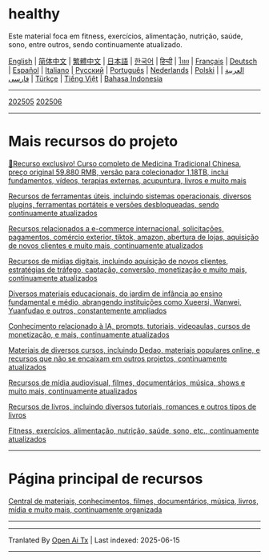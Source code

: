 # healthy
Este material foca em fitness, exercícios, alimentação, nutrição, saúde, sono, entre outros, sendo continuamente atualizado.

[English](https://openaitx.github.io/view.html?user=mswnlz&project=healthy&lang=en) | [简体中文](https://openaitx.github.io/view.html?user=mswnlz&project=healthy&lang=zh-CN) | [繁體中文](https://openaitx.github.io/view.html?user=mswnlz&project=healthy&lang=zh-TW) | [日本語](https://openaitx.github.io/view.html?user=mswnlz&project=healthy&lang=ja) | [한국어](https://openaitx.github.io/view.html?user=mswnlz&project=healthy&lang=ko) | [हिन्दी](https://openaitx.github.io/view.html?user=mswnlz&project=healthy&lang=hi) | [ไทย](https://openaitx.github.io/view.html?user=mswnlz&project=healthy&lang=th) | [Français](https://openaitx.github.io/view.html?user=mswnlz&project=healthy&lang=fr) | [Deutsch](https://openaitx.github.io/view.html?user=mswnlz&project=healthy&lang=de) | [Español](https://openaitx.github.io/view.html?user=mswnlz&project=healthy&lang=es) | [Italiano](https://openaitx.github.io/view.html?user=mswnlz&project=healthy&lang=it) | [Русский](https://openaitx.github.io/view.html?user=mswnlz&project=healthy&lang=ru) | [Português](https://openaitx.github.io/view.html?user=mswnlz&project=healthy&lang=pt) | [Nederlands](https://openaitx.github.io/view.html?user=mswnlz&project=healthy&lang=nl) | [Polski](https://openaitx.github.io/view.html?user=mswnlz&project=healthy&lang=pl) | [العربية](https://openaitx.github.io/view.html?user=mswnlz&project=healthy&lang=ar) | [فارسی](https://openaitx.github.io/view.html?user=mswnlz&project=healthy&lang=fa) | [Türkçe](https://openaitx.github.io/view.html?user=mswnlz&project=healthy&lang=tr) | [Tiếng Việt](https://openaitx.github.io/view.html?user=mswnlz&project=healthy&lang=vi) | [Bahasa Indonesia](https://openaitx.github.io/view.html?user=mswnlz&project=healthy&lang=id)

--------------
[202505](https://raw.githubusercontent.com/mswnlz/healthy/main/202505.md)
[202506](https://raw.githubusercontent.com/mswnlz/healthy/main/202506.md)

---------------
# Mais recursos do projeto

[🎁Recurso exclusivo! Curso completo de Medicina Tradicional Chinesa, preço original 59.880 RMB, versão para colecionador 1,18TB, inclui fundamentos, vídeos, terapias externas, acupuntura, livros e muito mais](https://github.com/mswnlz/chinese-traditional)

[Recursos de ferramentas úteis, incluindo sistemas operacionais, diversos plugins, ferramentas portáteis e versões desbloqueadas, sendo continuamente atualizados](https://github.com/mswnlz/tools)

[Recursos relacionados a e-commerce internacional, solicitações, pagamentos, comércio exterior, tiktok, amazon, abertura de lojas, aquisição de novos clientes e muito mais, continuamente atualizados](https://github.com/mswnlz/cross-border)

[Recursos de mídias digitais, incluindo aquisição de novos clientes, estratégias de tráfego, captação, conversão, monetização e muito mais, continuamente atualizados](https://github.com/mswnlz/self-media)

[ Diversos materiais educacionais, do jardim de infância ao ensino fundamental e médio, abrangendo instituições como Xueersi, Wanwei, Yuanfudao e outros, constantemente ampliados](https://github.com/mswnlz/edu-knowlege)

[Conhecimento relacionado à IA, prompts, tutoriais, videoaulas, cursos de monetização, e mais, continuamente atualizados](https://github.com/mswnlz/AIknowledge)

[Materiais de diversos cursos, incluindo Dedao, materiais populares online, e recursos que não se encaixam em outros projetos, continuamente atualizados](https://github.com/mswnlz/curriculum)

[Recursos de mídia audiovisual, filmes, documentários, música, shows e muito mais, continuamente atualizados](https://github.com/mswnlz/movies)

[Recursos de livros, incluindo diversos tutoriais, romances e outros tipos de livros](https://github.com/mswnlz/book)

[Fitness, exercícios, alimentação, nutrição, saúde, sono, etc., continuamente atualizados](https://github.com/mswnlz/healthy)

---------------
# Página principal de recursos
[Central de materiais, conhecimentos, filmes, documentários, música, livros, mídia e muito mais, continuamente organizada](https://github.com/mswnlz)

---------------

---

Tranlated By [Open Ai Tx](https://github.com/OpenAiTx/OpenAiTx) | Last indexed: 2025-06-15

---